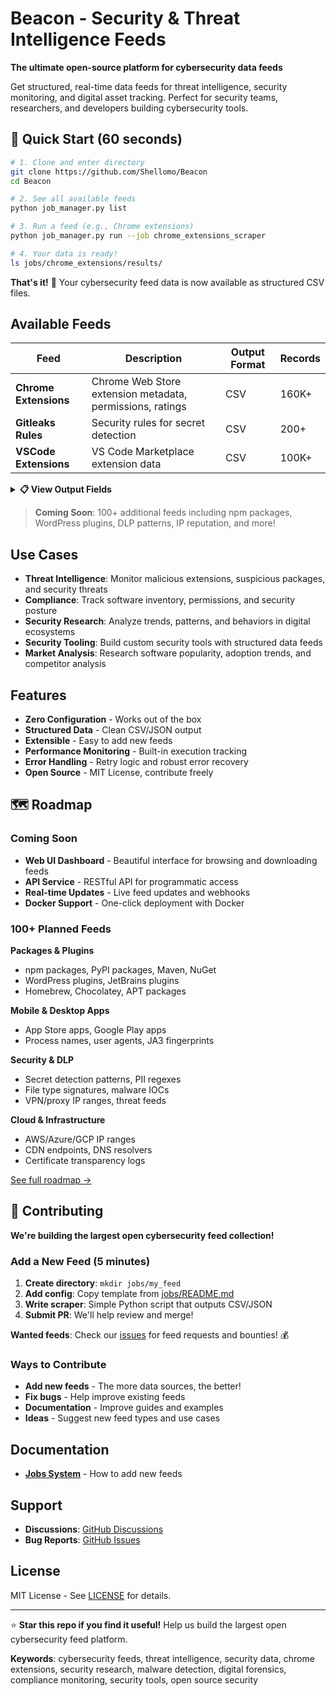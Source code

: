 # Beacon - Security & Threat Intelligence Feeds

**The ultimate open-source platform for cybersecurity data feeds**

Get structured, real-time data feeds for threat intelligence, security monitoring, and digital asset tracking. Perfect for security teams, researchers, and developers building cybersecurity tools.

## 🚀 Quick Start (60 seconds)

```bash
# 1. Clone and enter directory
git clone https://github.com/Shellomo/Beacon
cd Beacon

# 2. See all available feeds
python job_manager.py list

# 3. Run a feed (e.g., Chrome extensions)
python job_manager.py run --job chrome_extensions_scraper

# 4. Your data is ready!
ls jobs/chrome_extensions/results/
```

**That's it!** 🎉 Your cybersecurity feed data is now available as structured CSV files.

## Available Feeds

| Feed | Description | Output Format | Records |
|------|-------------|---------------|---------|
| **Chrome Extensions** | Chrome Web Store extension metadata, permissions, ratings | CSV | 160K+   |
| **Gitleaks Rules** | Security rules for secret detection | CSV | 200+    |
| **VSCode Extensions** | VS Code Marketplace extension data | CSV | 100K+   |

<details>
<summary><b>📋 View Output Fields</b></summary>

#### Chrome Extensions Feed
- `id`: Unique Chrome extension ID
- `name`: Extension name/identifier  
- `display_name`: Human-readable extension name
- `short_description`: Brief description of the extension
- `category`: Extension category classification
- `icon_link`: URL to extension icon image
- `downloads`: Number of downloads/installs
- `rating`: Average user rating (decimal)
- `rating_count`: Total number of ratings
- `website`: Extension developer website
- `good_record`: Boolean indicating good standing status
- `featured`: Boolean indicating if extension is featured
- `create_date`: Extension creation/publication date
- `version`: Current extension version
- `host_wide_permissions`: Boolean indicating if extension has host-wide permissions

#### VSCode Extensions Feed  
- `publisherId`: Unique publisher identifier
- `publisherName`: Publisher account name
- `publisherDisplayName`: Human-readable publisher name
- `extensionId`: Unique extension identifier
- `extensionName`: Extension package name
- `extensionDisplayName`: Human-readable extension name
- `lastUpdated`: Date of last extension update
- `publishedDate`: Initial publication date
- `install`: Number of installations
- `averagerating`: Average user rating (decimal)
- `ratingcount`: Total number of ratings
- `trendingdaily`: Daily trending score
- `trendingmonthly`: Monthly trending score
- `downloadCount`: Total download count
- `categories`: Array of extension categories
- `tags`: Array of extension tags
- `pricing`: Pricing information (Free/Paid)
- `hasIcon`: Boolean indicating if extension has an icon

#### Gitleaks Rules Feed
- `rule_id`: Unique identifier for the security rule
- `name`: Name of the security rule/pattern
- `description`: Detailed description of what the rule detects
- `regex`: Regular expression pattern used for detection

</details>

> **Coming Soon**: 100+ additional feeds including npm packages, WordPress plugins, DLP patterns, IP reputation, and more!

## Use Cases

- **Threat Intelligence**: Monitor malicious extensions, suspicious packages, and security threats
- **Compliance**: Track software inventory, permissions, and security posture  
- **Security Research**: Analyze trends, patterns, and behaviors in digital ecosystems
- **Security Tooling**: Build custom security tools with structured data feeds
- **Market Analysis**: Research software popularity, adoption trends, and competitor analysis

## Features

- **Zero Configuration** - Works out of the box  
- **Structured Data** - Clean CSV/JSON output  
- **Extensible** - Easy to add new feeds  
- **Performance Monitoring** - Built-in execution tracking  
- **Error Handling** - Retry logic and robust error recovery  
- **Open Source** - MIT License, contribute freely  

## 🗺️ Roadmap

### Coming Soon
- **Web UI Dashboard** - Beautiful interface for browsing and downloading feeds
- **API Service** - RESTful API for programmatic access
- **Real-time Updates** - Live feed updates and webhooks
- **Docker Support** - One-click deployment with Docker

### 100+ Planned Feeds

**Packages & Plugins**
- npm packages, PyPI packages, Maven, NuGet
- WordPress plugins, JetBrains plugins  
- Homebrew, Chocolatey, APT packages

**Mobile & Desktop Apps**
- App Store apps, Google Play apps
- Process names, user agents, JA3 fingerprints

**Security & DLP**
- Secret detection patterns, PII regexes
- File type signatures, malware IOCs
- VPN/proxy IP ranges, threat feeds

**Cloud & Infrastructure**  
- AWS/Azure/GCP IP ranges
- CDN endpoints, DNS resolvers
- Certificate transparency logs

[See full roadmap →](FEEDS_ROADMAP.md)

## 🤝 Contributing

**We're building the largest open cybersecurity feed collection!**

### Add a New Feed (5 minutes)

1. **Create directory**: `mkdir jobs/my_feed`
2. **Add config**: Copy template from [jobs/README.md](jobs/README.md)
3. **Write scraper**: Simple Python script that outputs CSV/JSON
4. **Submit PR**: We'll help review and merge!

**Wanted feeds**: Check our [issues](https://github.com/Shellomo/Beacon/issues) for feed requests and bounties! 💰

### Ways to Contribute
- **Add new feeds** - The more data sources, the better!
- **Fix bugs** - Help improve existing feeds
- **Documentation** - Improve guides and examples  
- **Ideas** - Suggest new feed types and use cases

## Documentation

- **[Jobs System](jobs/README.md)** - How to add new feeds

## Support

- **Discussions**: [GitHub Discussions](https://github.com/Shellomo/Beacon/discussions)
- **Bug Reports**: [GitHub Issues](https://github.com/Shellomo/Beacon/issues)

## License

MIT License - See [LICENSE](LICENSE) for details.

---

⭐ **Star this repo if you find it useful!** Help us build the largest open cybersecurity feed platform.

**Keywords**: cybersecurity feeds, threat intelligence, security data, chrome extensions, security research, malware detection, digital forensics, compliance monitoring, security tools, open source security

